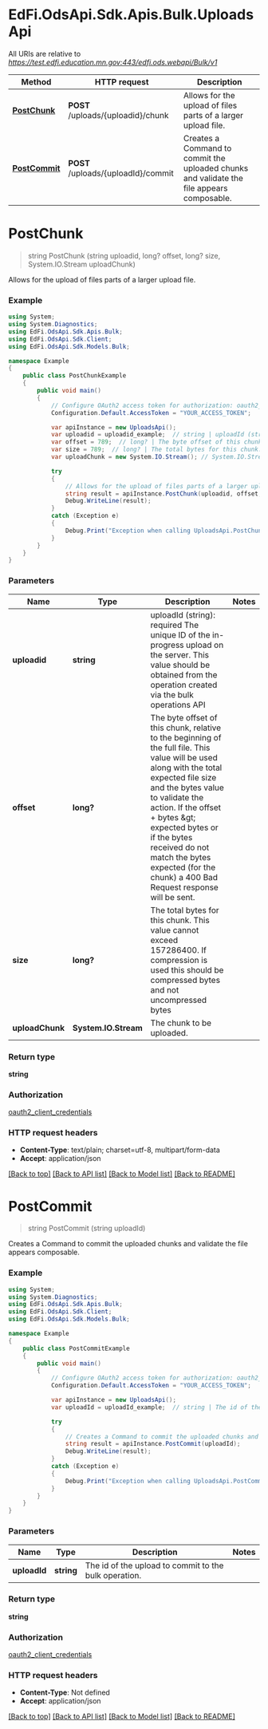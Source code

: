 # EdFi.OdsApi.Sdk.Apis.Bulk.UploadsApi

All URIs are relative to *https://test.edfi.education.mn.gov:443/edfi.ods.webapi/Bulk/v1*

Method | HTTP request | Description
------------- | ------------- | -------------
[**PostChunk**](UploadsApi.md#postchunk) | **POST** /uploads/{uploadid}/chunk | Allows for the upload of files parts of a larger upload file.
[**PostCommit**](UploadsApi.md#postcommit) | **POST** /uploads/{uploadId}/commit | Creates a Command to commit the uploaded chunks and validate the file appears composable.


<a name="postchunk"></a>
# **PostChunk**
> string PostChunk (string uploadid, long? offset, long? size, System.IO.Stream uploadChunk)

Allows for the upload of files parts of a larger upload file.

### Example
```csharp
using System;
using System.Diagnostics;
using EdFi.OdsApi.Sdk.Apis.Bulk;
using EdFi.OdsApi.Sdk.Client;
using EdFi.OdsApi.Sdk.Models.Bulk;

namespace Example
{
    public class PostChunkExample
    {
        public void main()
        {
            // Configure OAuth2 access token for authorization: oauth2_client_credentials
            Configuration.Default.AccessToken = "YOUR_ACCESS_TOKEN";

            var apiInstance = new UploadsApi();
            var uploadid = uploadid_example;  // string | uploadId (string): required The unique ID of the in-progress upload on the server. This value should be obtained from the operation created via the bulk operations API
            var offset = 789;  // long? | The byte offset of this chunk, relative to the beginning of the full file. This value will be used along with the total expected file size and the bytes value to validate the action. If the offset + bytes &gt; expected bytes or if the bytes received do not match the bytes expected (for the chunk) a 400 Bad Request response will be sent.
            var size = 789;  // long? | The total bytes for this chunk. This value cannot exceed 157286400. If compression is used this should be compressed bytes and not uncompressed bytes
            var uploadChunk = new System.IO.Stream(); // System.IO.Stream | The chunk to be uploaded.

            try
            {
                // Allows for the upload of files parts of a larger upload file.
                string result = apiInstance.PostChunk(uploadid, offset, size, uploadChunk);
                Debug.WriteLine(result);
            }
            catch (Exception e)
            {
                Debug.Print("Exception when calling UploadsApi.PostChunk: " + e.Message );
            }
        }
    }
}
```

### Parameters

Name | Type | Description  | Notes
------------- | ------------- | ------------- | -------------
 **uploadid** | **string**| uploadId (string): required The unique ID of the in-progress upload on the server. This value should be obtained from the operation created via the bulk operations API | 
 **offset** | **long?**| The byte offset of this chunk, relative to the beginning of the full file. This value will be used along with the total expected file size and the bytes value to validate the action. If the offset + bytes &amp;gt; expected bytes or if the bytes received do not match the bytes expected (for the chunk) a 400 Bad Request response will be sent. | 
 **size** | **long?**| The total bytes for this chunk. This value cannot exceed 157286400. If compression is used this should be compressed bytes and not uncompressed bytes | 
 **uploadChunk** | **System.IO.Stream**| The chunk to be uploaded. | 

### Return type

**string**

### Authorization

[oauth2_client_credentials](../README.md#oauth2_client_credentials)

### HTTP request headers

 - **Content-Type**: text/plain; charset=utf-8, multipart/form-data
 - **Accept**: application/json

[[Back to top]](#) [[Back to API list]](../README.md#documentation-for-api-endpoints) [[Back to Model list]](../README.md#documentation-for-models) [[Back to README]](../README.md)

<a name="postcommit"></a>
# **PostCommit**
> string PostCommit (string uploadId)

Creates a Command to commit the uploaded chunks and validate the file appears composable.

### Example
```csharp
using System;
using System.Diagnostics;
using EdFi.OdsApi.Sdk.Apis.Bulk;
using EdFi.OdsApi.Sdk.Client;
using EdFi.OdsApi.Sdk.Models.Bulk;

namespace Example
{
    public class PostCommitExample
    {
        public void main()
        {
            // Configure OAuth2 access token for authorization: oauth2_client_credentials
            Configuration.Default.AccessToken = "YOUR_ACCESS_TOKEN";

            var apiInstance = new UploadsApi();
            var uploadId = uploadId_example;  // string | The id of the upload to commit to the bulk operation.

            try
            {
                // Creates a Command to commit the uploaded chunks and validate the file appears composable.
                string result = apiInstance.PostCommit(uploadId);
                Debug.WriteLine(result);
            }
            catch (Exception e)
            {
                Debug.Print("Exception when calling UploadsApi.PostCommit: " + e.Message );
            }
        }
    }
}
```

### Parameters

Name | Type | Description  | Notes
------------- | ------------- | ------------- | -------------
 **uploadId** | **string**| The id of the upload to commit to the bulk operation. | 

### Return type

**string**

### Authorization

[oauth2_client_credentials](../README.md#oauth2_client_credentials)

### HTTP request headers

 - **Content-Type**: Not defined
 - **Accept**: application/json

[[Back to top]](#) [[Back to API list]](../README.md#documentation-for-api-endpoints) [[Back to Model list]](../README.md#documentation-for-models) [[Back to README]](../README.md)

